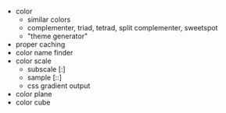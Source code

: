 - color
  - similar colors
  - complementer, triad, tetrad, split complementer, sweetspot
  - "theme generator"
- proper caching
- color name finder
- color scale
  - subscale [:]
  - sample [::]
  - css gradient output
- color plane
- color cube
